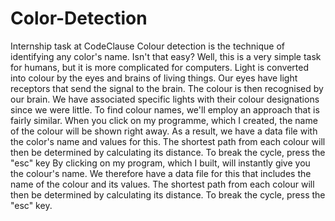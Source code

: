 # Color-Detection
Internship task at CodeClause
Colour detection is the technique of identifying any color's name. Isn't that easy? Well, this is a very simple task for humans, but it is more complicated for computers. Light is converted into colour by the eyes and brains of living things. Our eyes have light receptors that send the signal to the brain. The colour is then recognised by our brain. We have associated specific lights with their colour designations since we were little. To find colour names, we'll employ an approach that is fairly similar. When you click on my programme, which I created, the name of the colour will be shown right away. As a result, we have a data file with the color's name and values for this. The shortest path from each colour will then be determined by calculating its distance. To break the cycle, press the "esc" key
By clicking on my program, which I built, will instantly give you the colour's name. We therefore have a data file for this that includes the name of the colour and its values. The shortest path from each colour will then be determined by calculating its distance. To break the cycle, press the "esc" key.
